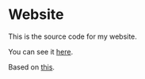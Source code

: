# Website

This is the source code for my website.

You can see it [here](https://rikik0ry.netlify.app).

Based on [this](https://github.com/gregives/twelvety).

